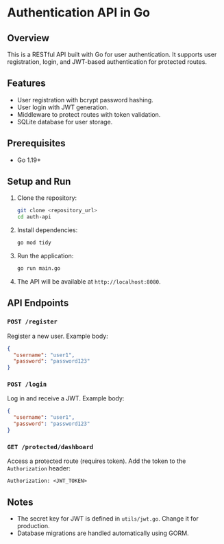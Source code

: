 # Authentication API in Go

## Overview
This is a RESTful API built with Go for user authentication. It supports user registration, login, and JWT-based authentication for protected routes.

## Features
- User registration with bcrypt password hashing.
- User login with JWT generation.
- Middleware to protect routes with token validation.
- SQLite database for user storage.

## Prerequisites
- Go 1.19+

## Setup and Run
1. Clone the repository:
   ```bash
   git clone <repository_url>
   cd auth-api
   ```

2. Install dependencies:
   ```bash
   go mod tidy
   ```

3. Run the application:
   ```bash
   go run main.go
   ```

4. The API will be available at `http://localhost:8080`.

## API Endpoints
### `POST /register`
Register a new user. Example body:
```json
{
  "username": "user1",
  "password": "password123"
}
```

### `POST /login`
Log in and receive a JWT. Example body:
```json
{
  "username": "user1",
  "password": "password123"
}
```

### `GET /protected/dashboard`
Access a protected route (requires token). Add the token to the `Authorization` header:
```
Authorization: <JWT_TOKEN>
```

## Notes
- The secret key for JWT is defined in `utils/jwt.go`. Change it for production.
- Database migrations are handled automatically using GORM.
